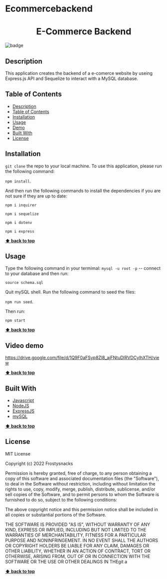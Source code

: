 # Ecommercebackend
 <h1 align="center">E-Commerce Backend</h1>
  
![badge](https://img.shields.io/badge/license-MIT-blue.svg)

## Description
This application creates the backend of a e-comerce website by useing Express.js API and Sequelize to interact with a MySQL database.

## Table of Contents
- [Description](#description)
- [Table of Contents](#table-of-contents)
- [Installation](#installation)
- [Usage](#usage)
- [Demo](#demo)
- [Built With](#built-with)
- [License](#license)

## Installation
`git clone` the repo to your local machine. To use this application, please run the following command:

`npm install`.

And then run the following commands to install the dependencies if you are not sure if they are up to date: 

`npm i inquirer`

`npm i sequelize`

`npm i dotenv`

`npm i express`

**[⬆ back to top](#table-of-contents)**


## Usage
Type the following command in your termimal:
`mysql -u root -p` -- connect to your database and then run: 

`source schema.sql`

Quit mySQL shell. Run the following command to seed the files:

`npm run seed`.

Then run:

`npm start`

**[⬆ back to top](#table-of-contents)**


## Video demo
https://drive.google.com/file/d/1Q9F0aFSyp8Zl8_ajFNtuDlRVDCylhXTH/view


**[⬆ back to top](#table-of-contents)**

## Built With

* [Javascript](https://developer.mozilla.org/en-US/docs/Web/Javascript)
* [NodeJS](https://nodejs.org/en/)
* [ExpressJS](https://expressjs.com/)
* [mySQL](https://www.mysql.com/)
  
**[⬆ back to top](#table-of-contents)**

## License


MIT License

Copyright (c) 2022 Frostysnacks

Permission is hereby granted, free of charge, to any person obtaining a copy
of this software and associated documentation files (the "Software"), to deal
in the Software without restriction, including without limitation the rights
to use, copy, modify, merge, publish, distribute, sublicense, and/or sell
copies of the Software, and to permit persons to whom the Software is
furnished to do so, subject to the following conditions:

The above copyright notice and this permission notice shall be included in all
copies or substantial portions of the Software.

THE SOFTWARE IS PROVIDED "AS IS", WITHOUT WARRANTY OF ANY KIND, EXPRESS OR
IMPLIED, INCLUDING BUT NOT LIMITED TO THE WARRANTIES OF MERCHANTABILITY,
FITNESS FOR A PARTICULAR PURPOSE AND NONINFRINGEMENT. IN NO EVENT SHALL THE
AUTHORS OR COPYRIGHT HOLDERS BE LIABLE FOR ANY CLAIM, DAMAGES OR OTHER
LIABILITY, WHETHER IN AN ACTION OF CONTRACT, TORT OR OTHERWISE, ARISING FROM,
OUT OF OR IN CONNECTION WITH THE SOFTWARE OR THE USE OR OTHER DEALINGS IN THEgit a

**[⬆ back to top](#table-of-contents)**
